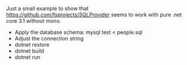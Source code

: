 Just a small example to show that https://github.com/fsprojects/SQLProvider seems to work with pure .net core 3.1 without mono.

* Apply the database schema: mysql test < people.sql
* Adjust the connection string
* dotnet restore
* dotnet build
* dotnet run
